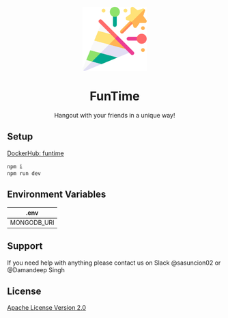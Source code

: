<p align="center">
    <a href='https://www.nfthost.app/' rel='nofollow'>
        <img src='./public/assets/logo.png' alt='FunTime Logo' style="width: 150px" />
    </a>
</p>

<h1 align="center">FunTime</h1>

<p align="center">
    Hangout with your friends in a unique way!
</p>

## Setup

<a href='https://hub.docker.com/repository/docker/stephenasuncion/funtime' rel="nofollow">DockerHub: funtime</a>

```
npm i 
npm run dev
```

## Environment Variables

| .env                 |
| -------------------- |
| MONGODB_URI          |

## Support

If you need help with anything please contact us on Slack @sasuncion02 or @Damandeep Singh

## License

[Apache License Version 2.0](https://github.com/Damandeep27/FunTime/blob/main/LICENSE)